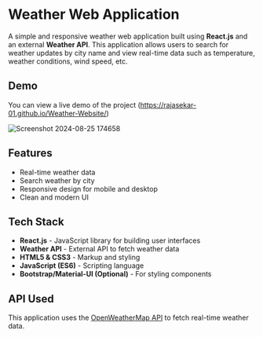 # Weather Web Application

A simple and responsive weather web application built using **React.js** and an external **Weather API**. This application allows users to search for weather updates by city name and view real-time data such as temperature, weather conditions, wind speed, etc.

## Demo

You can view a live demo of the project (https://rajasekar-01.github.io/Weather-Website/)

![Screenshot 2024-08-25 174658](https://github.com/user-attachments/assets/0fdd4131-4708-485c-9320-8376ad695dcb)

## Features

- Real-time weather data
- Search weather by city
- Responsive design for mobile and desktop
- Clean and modern UI

## Tech Stack

- **React.js** - JavaScript library for building user interfaces
- **Weather API** - External API to fetch weather data
- **HTML5 & CSS3** - Markup and styling
- **JavaScript (ES6)** - Scripting language
- **Bootstrap/Material-UI (Optional)** - For styling components

## API Used

This application uses the [OpenWeatherMap API](https://openweathermap.org/api) to fetch real-time weather data.

